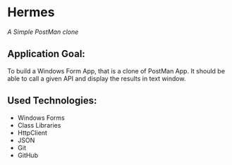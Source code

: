 # Hermes 
*A Simple PostMan clone*

## Application Goal:
To build a Windows Form App, that is a clone of PostMan App.
It should be able to call a given API and display the results in text window.

## Used Technologies:
- Windows Forms
- Class Libraries
- HttpClient
- JSON
- Git
- GitHub
